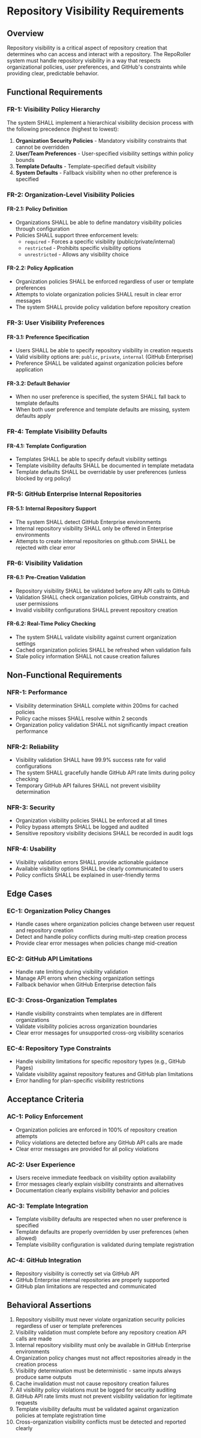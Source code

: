 # Repository Visibility Requirements

## Overview

Repository visibility is a critical aspect of repository creation that determines who can access and interact with a repository. The RepoRoller system must handle repository visibility in a way that respects organizational policies, user preferences, and GitHub's constraints while providing clear, predictable behavior.

## Functional Requirements

### FR-1: Visibility Policy Hierarchy

The system SHALL implement a hierarchical visibility decision process with the following precedence (highest to lowest):

1. **Organization Security Policies** - Mandatory visibility constraints that cannot be overridden
2. **User/Team Preferences** - User-specified visibility settings within policy bounds
3. **Template Defaults** - Template-specified default visibility
4. **System Defaults** - Fallback visibility when no other preference is specified

### FR-2: Organization-Level Visibility Policies

#### FR-2.1: Policy Definition

- Organizations SHALL be able to define mandatory visibility policies through configuration
- Policies SHALL support three enforcement levels:
  - `required` - Forces a specific visibility (public/private/internal)
  - `restricted` - Prohibits specific visibility options
  - `unrestricted` - Allows any visibility choice

#### FR-2.2: Policy Application

- Organization policies SHALL be enforced regardless of user or template preferences
- Attempts to violate organization policies SHALL result in clear error messages
- The system SHALL provide policy validation before repository creation

### FR-3: User Visibility Preferences

#### FR-3.1: Preference Specification

- Users SHALL be able to specify repository visibility in creation requests
- Valid visibility options are: `public`, `private`, `internal` (GitHub Enterprise)
- Preference SHALL be validated against organization policies before application

#### FR-3.2: Default Behavior

- When no user preference is specified, the system SHALL fall back to template defaults
- When both user preference and template defaults are missing, system defaults apply

### FR-4: Template Visibility Defaults

#### FR-4.1: Template Configuration

- Templates SHALL be able to specify default visibility settings
- Template visibility defaults SHALL be documented in template metadata
- Template defaults SHALL be overridable by user preferences (unless blocked by org policy)

### FR-5: GitHub Enterprise Internal Repositories

#### FR-5.1: Internal Repository Support

- The system SHALL detect GitHub Enterprise environments
- Internal repository visibility SHALL only be offered in Enterprise environments
- Attempts to create internal repositories on github.com SHALL be rejected with clear error

### FR-6: Visibility Validation

#### FR-6.1: Pre-Creation Validation

- Repository visibility SHALL be validated before any API calls to GitHub
- Validation SHALL check organization policies, GitHub constraints, and user permissions
- Invalid visibility configurations SHALL prevent repository creation

#### FR-6.2: Real-Time Policy Checking

- The system SHALL validate visibility against current organization settings
- Cached organization policies SHALL be refreshed when validation fails
- Stale policy information SHALL not cause creation failures

## Non-Functional Requirements

### NFR-1: Performance

- Visibility determination SHALL complete within 200ms for cached policies
- Policy cache misses SHALL resolve within 2 seconds
- Organization policy validation SHALL not significantly impact creation performance

### NFR-2: Reliability

- Visibility validation SHALL have 99.9% success rate for valid configurations
- The system SHALL gracefully handle GitHub API rate limits during policy checking
- Temporary GitHub API failures SHALL not prevent visibility determination

### NFR-3: Security

- Organization visibility policies SHALL be enforced at all times
- Policy bypass attempts SHALL be logged and audited
- Sensitive repository visibility decisions SHALL be recorded in audit logs

### NFR-4: Usability

- Visibility validation errors SHALL provide actionable guidance
- Available visibility options SHALL be clearly communicated to users
- Policy conflicts SHALL be explained in user-friendly terms

## Edge Cases

### EC-1: Organization Policy Changes

- Handle cases where organization policies change between user request and repository creation
- Detect and handle policy conflicts during multi-step creation process
- Provide clear error messages when policies change mid-creation

### EC-2: GitHub API Limitations

- Handle rate limiting during visibility validation
- Manage API errors when checking organization settings
- Fallback behavior when GitHub Enterprise detection fails

### EC-3: Cross-Organization Templates

- Handle visibility constraints when templates are in different organizations
- Validate visibility policies across organization boundaries
- Clear error messages for unsupported cross-org visibility scenarios

### EC-4: Repository Type Constraints

- Handle visibility limitations for specific repository types (e.g., GitHub Pages)
- Validate visibility against repository features and GitHub plan limitations
- Error handling for plan-specific visibility restrictions

## Acceptance Criteria

### AC-1: Policy Enforcement

- Organization policies are enforced in 100% of repository creation attempts
- Policy violations are detected before any GitHub API calls are made
- Clear error messages are provided for all policy violations

### AC-2: User Experience

- Users receive immediate feedback on visibility option availability
- Error messages clearly explain visibility constraints and alternatives
- Documentation clearly explains visibility behavior and policies

### AC-3: Template Integration

- Template visibility defaults are respected when no user preference is specified
- Template defaults are properly overridden by user preferences (when allowed)
- Template visibility configuration is validated during template registration

### AC-4: GitHub Integration

- Repository visibility is correctly set via GitHub API
- GitHub Enterprise internal repositories are properly supported
- GitHub plan limitations are respected and communicated

## Behavioral Assertions

1. Repository visibility must never violate organization security policies regardless of user or template preferences
2. Visibility validation must complete before any repository creation API calls are made
3. Internal repository visibility must only be available in GitHub Enterprise environments
4. Organization policy changes must not affect repositories already in the creation process
5. Visibility determination must be deterministic - same inputs always produce same outputs
6. Cache invalidation must not cause repository creation failures
7. All visibility policy violations must be logged for security auditing
8. GitHub API rate limits must not prevent visibility validation for legitimate requests
9. Template visibility defaults must be validated against organization policies at template registration time
10. Cross-organization visibility conflicts must be detected and reported clearly
